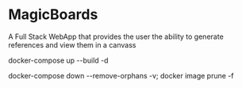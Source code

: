 # MagicBoards

A Full Stack WebApp that provides the user the ability to generate references and view them in a canvass

docker-compose up --build -d

docker-compose down --remove-orphans -v; docker image prune -f
